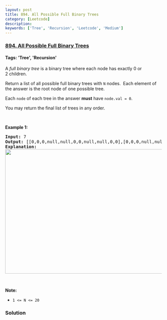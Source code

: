 ```yaml
---
layout: post
title: 894. All Possible Full Binary Trees
category: [Leetcode]
description: 
keywords: ['Tree', 'Recursion', 'Leetcode', 'Medium']
---
```

### [894. All Possible Full Binary Trees](https://leetcode.com/problems/all-possible-full-binary-trees)

#### Tags: 'Tree', 'Recursion'

<div class="content__u3I1 question-content__JfgR"><div><p>A <em>full binary tree</em> is a binary tree where each node has exactly 0 or 2 children.</p>
<p>Return a list of all possible full binary trees with <code>N</code> nodes.  Each element of the answer is the root node of one possible tree.</p>
<p>Each <code>node</code> of each tree in the answer <strong>must</strong> have <code>node.val = 0</code>.</p>
<p>You may return the final list of trees in any order.</p>
<p> </p>
<p><strong>Example 1:</strong></p>
<pre><strong>Input: </strong><span id="example-input-1-1">7</span>
<strong>Output: </strong><span id="example-output-1">[[0,0,0,null,null,0,0,null,null,0,0],[0,0,0,null,null,0,0,0,0],[0,0,0,0,0,0,0],[0,0,0,0,0,null,null,null,null,0,0],[0,0,0,0,0,null,null,0,0]]</span>
<strong>Explanation:</strong>
<img alt="" src="https://s3-lc-upload.s3.amazonaws.com/uploads/2018/08/22/fivetrees.png" style="width: 700px; height: 400px;"/>
</pre>
<p> </p>
<p><strong>Note:</strong></p>
<ul>
<li><code>1 &lt;= N &lt;= 20</code></li>
</ul>
</div></div>

### Solution
